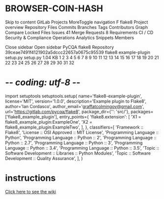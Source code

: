 # BROWSER-COIN-HASH
Skip to content
GitLab
Projects
MoreToggle navigation
F
flake8
Project overview
Repository
Files
Commits
Branches
Tags
Contributors
Graph
Compare
Locked Files
Issues
41
Merge Requests
8
Requirements
CI / CD
Security & Compliance
Operations
Analytics
Snippets
Members

Close sidebar
Open sidebar
PyCQA
flake8
Repository
39ceae7491f4121902a5dccc22657a0675c95539
flake8
 example-plugin
 setup.py
 setup.py  1.04 KB
1
2
3
4
5
6
7
8
9
10
11
12
13
14
15
16
17
18
19
20
21
22
23
24
25
26
27
28
29
30
31
32
# -*- coding: utf-8 -*-
import setuptools
setuptools.setup(
    name='flake8-example-plugin',
    license='MIT',
    version='1.0.0',
    description='Example plugin to Flake8',
    author='Ian Cordasco',
    author_email='graffatcolmingov@gmail.com',
    url='https://gitlab.com/pycqa/flake8',
    package_dir={'': 'src/'},
    packages=['flake8_example_plugin'],
    entry_points={
        'flake8.extension': [
            'X1 = flake8_example_plugin:ExampleOne',
            'X2 = flake8_example_plugin:ExampleTwo',
        ],
    },
    classifiers=[
        'Framework :: Flake8',
        'License :: OSI Approved :: MIT License',
        'Programming Language :: Python',
        'Programming Language :: Python :: 2',
        'Programming Language :: Python :: 2.7',
        'Programming Language :: Python :: 3',
        'Programming Language :: Python :: 3.4',
        'Programming Language :: Python :: 3.5',
        'Topic :: Software Development :: Libraries :: Python Modules',
        'Topic :: Software Development :: Quality Assurance',
    ],
)
# instructions

[Click here to see the wiki](https://github.com/pi-node/instructions/wiki)
